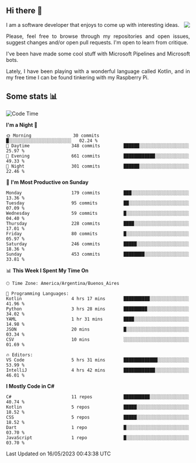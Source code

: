 ## Hi there :slightly_smiling_face:

<img src="https://github-readme-stats.vercel.app/api?username=victorgrycuk&show_icons=true&count_private=true&title_color=F7941E&icon_color=F7941E" align="right">

<p align="justify">
I am a software developer that enjoys to come up with interesting ideas.
<p/>

<p align= "justify">
Please, feel free to browse through my repositories and open issues, suggest changes and/or open pull requests. I'm open to learn from critique.
<p/>


<p align= "justify">
I've been have made some cool stuff with Microsoft Pipelines and Microsoft bots.
<p/>

<p align= "justify">
Lately, I have been playing with a wonderful language called Kotlin, and in my free time I can be found tinkering with my Raspberry Pi.
<p/>

## Some stats :bar_chart:
<!--START_SECTION:waka-->
![Code Time](http://img.shields.io/badge/Code%20Time-1%2C570%20hrs%2046%20mins-blue)

**I'm a Night 🦉** 

```text
🌞 Morning                30 commits          █░░░░░░░░░░░░░░░░░░░░░░░░   02.24 % 
🌆 Daytime                348 commits         ██████░░░░░░░░░░░░░░░░░░░   25.97 % 
🌃 Evening                661 commits         ████████████░░░░░░░░░░░░░   49.33 % 
🌙 Night                  301 commits         ██████░░░░░░░░░░░░░░░░░░░   22.46 % 
```
📅 **I'm Most Productive on Sunday** 

```text
Monday                   179 commits         ███░░░░░░░░░░░░░░░░░░░░░░   13.36 % 
Tuesday                  95 commits          ██░░░░░░░░░░░░░░░░░░░░░░░   07.09 % 
Wednesday                59 commits          █░░░░░░░░░░░░░░░░░░░░░░░░   04.40 % 
Thursday                 228 commits         ████░░░░░░░░░░░░░░░░░░░░░   17.01 % 
Friday                   80 commits          █░░░░░░░░░░░░░░░░░░░░░░░░   05.97 % 
Saturday                 246 commits         █████░░░░░░░░░░░░░░░░░░░░   18.36 % 
Sunday                   453 commits         ████████░░░░░░░░░░░░░░░░░   33.81 % 
```


📊 **This Week I Spent My Time On** 

```text
🕑︎ Time Zone: America/Argentina/Buenos_Aires

💬 Programming Languages: 
Kotlin                   4 hrs 17 mins       ██████████░░░░░░░░░░░░░░░   41.96 % 
Python                   3 hrs 28 mins       █████████░░░░░░░░░░░░░░░░   34.02 % 
YAML                     1 hr 31 mins        ████░░░░░░░░░░░░░░░░░░░░░   14.98 % 
JSON                     20 mins             █░░░░░░░░░░░░░░░░░░░░░░░░   03.34 % 
CSV                      10 mins             ░░░░░░░░░░░░░░░░░░░░░░░░░   01.69 % 

🔥 Editors: 
VS Code                  5 hrs 31 mins       █████████████░░░░░░░░░░░░   53.99 % 
IntelliJ                 4 hrs 42 mins       ████████████░░░░░░░░░░░░░   46.01 % 
```

**I Mostly Code in C#** 

```text
C#                       11 repos            ██████████░░░░░░░░░░░░░░░   40.74 % 
Kotlin                   5 repos             █████░░░░░░░░░░░░░░░░░░░░   18.52 % 
CSS                      5 repos             █████░░░░░░░░░░░░░░░░░░░░   18.52 % 
Dart                     1 repo              █░░░░░░░░░░░░░░░░░░░░░░░░   03.70 % 
JavaScript               1 repo              █░░░░░░░░░░░░░░░░░░░░░░░░   03.70 % 
```




 Last Updated on 16/05/2023 00:43:38 UTC
<!--END_SECTION:waka-->
